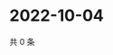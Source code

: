 # 2022-10-04

共 0 条

<!-- BEGIN WEIBO -->
<!-- 最后更新时间 Tue Oct 04 2022 18:20:40 GMT+0800 (China Standard Time) -->

<!-- END WEIBO -->
